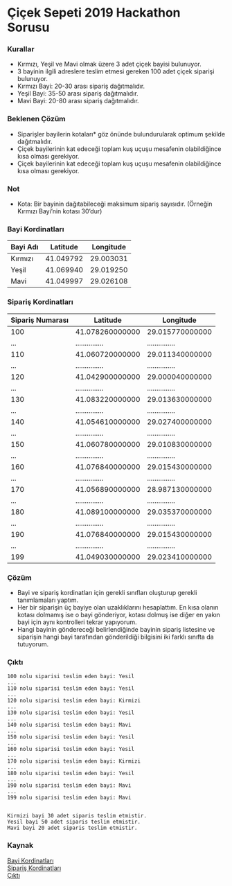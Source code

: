 # Çiçek Sepeti 2019 Hackathon Sorusu

### Kurallar
* Kırmızı, Yeşil ve Mavi olmak üzere 3 adet çiçek bayisi bulunuyor.
* 3 bayinin ilgili adreslere teslim etmesi gereken 100 adet çiçek siparişi bulunuyor.
* Kırmızı Bayi: 20-30 arası sipariş dağıtmalıdır.
* Yeşil Bayi: 35-50 arası sipariş dağıtmalıdır.
* Mavi Bayi: 20-80 arası sipariş dağıtmalıdır.

### Beklenen Çözüm
* Siparişler bayilerin kotaları* göz önünde bulundurularak optimum şekilde dağıtmalıdır.
* Çiçek bayilerinin kat edeceği toplam kuş uçuşu mesafenin olabildiğince kısa olması gerekiyor.
* Çiçek bayilerinin kat edeceği toplam kuş uçuşu mesafenin olabildiğince kısa olması gerekiyor.

### Not
* Kota: Bir bayinin dağıtabileceği maksimum sipariş sayısıdır. (Örneğin Kırmızı Bayi’nin kotası 30’dur)

### Bayi Kordinatları
| Bayi Adı | Latitude  | Longitude | 
|----------|-----------|-----------| 
| Kırmızı  | 41.049792 | 29.003031 | 
| Yeşil    | 41.069940 | 29.019250 | 
| Mavi     | 41.049997 | 29.026108 | 

### Sipariş Kordinatları
| Sipariş Numarası | Latitude        | Longitude       | 
|------------------|-----------------|-----------------| 
| 100              | 41.078260000000 | 29.015770000000 | 
| ...              | ............... | ............... | 
| 110              | 41.060720000000 | 29.011340000000 | 
| ...              | ............... | ............... | 
| 120              | 41.042900000000 | 29.000040000000 | 
| ...              | ............... | ............... |
| 130              | 41.083220000000 | 29.013630000000 | 
| ...              | ............... | ............... | 
| 140              | 41.054610000000 | 29.027400000000 | 
| ...              | ............... | ............... |
| 150              | 41.060780000000 | 29.010830000000 | 
| ...              | ............... | ............... |
| 160              | 41.076840000000 | 29.015430000000 | 
| ...              | ............... | ............... |
| 170              | 41.056890000000 | 28.987130000000 | 
| ...              | ............... | ............... |
| 180              | 41.089100000000 | 29.035370000000 | 
| ...              | ............... | ............... | 
| 190              | 41.076840000000 | 29.015430000000 | 
| ...              | ............... | ............... | 
| 199              | 41.049030000000 | 29.023410000000 | 

### Çözüm
* Bayi ve sipariş kordinatları için gerekli sınıfları oluşturup gerekli tanımlamaları yaptım.
* Her bir siparişin üç bayiye olan uzaklıklarını hesaplattım. En kısa olanın kotası dolmamış ise o bayi gönderiyor, kotası dolmuş ise diğer en yakın bayi için aynı kontrolleri tekrar yapıyorum.
* Hangi bayinin göndereceği belirlendiğinde bayinin sipariş listesine ve siparişin hangi bayi tarafından gönderildiği bilgisini iki farklı sınıfta da tutuyorum.

### Çıktı
```
100 nolu siparisi teslim eden bayi: Yesil
...
110 nolu siparisi teslim eden bayi: Yesil
...
120 nolu siparisi teslim eden bayi: Kirmizi
...
130 nolu siparisi teslim eden bayi: Yesil
...
140 nolu siparisi teslim eden bayi: Mavi
...
150 nolu siparisi teslim eden bayi: Yesil
...
160 nolu siparisi teslim eden bayi: Yesil
...
170 nolu siparisi teslim eden bayi: Kirmizi
...
180 nolu siparisi teslim eden bayi: Yesil
...
190 nolu siparisi teslim eden bayi: Mavi
...
199 nolu siparisi teslim eden bayi: Mavi


Kirmizi bayi 30 adet siparis teslim etmistir.
Yesil bayi 50 adet siparis teslim etmistir.
Mavi bayi 20 adet siparis teslim etmistir.
```

### Kaynak
[Bayi Kordinatları](https://github.com/oguzhancevik/CicekSepeti-Hackathon/blob/master/kaynak/1-BayiKordinatlari.csv)
<br/>
[Sipariş Kordinatları](https://github.com/oguzhancevik/CicekSepeti-Hackathon/blob/master/kaynak/2-SiparisKordinatlari.csv)
<br/>
[Çıktı](https://github.com/oguzhancevik/CicekSepeti-Hackathon/blob/master/kaynak/3-Output.txt)